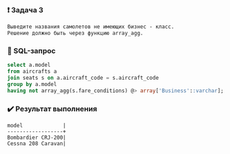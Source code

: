 ### :exclamation: Задача 3
```txt
Выведите названия самолетов не имеющих бизнес - класс.
Решение должно быть через функцию array_agg.
```
### :paperclip: SQL-запрос
```sql
select a.model 
from aircrafts a
join seats s on a.aircraft_code = s.aircraft_code
group by a.model
having not array_agg(s.fare_conditions) @> array['Business'::varchar];
```
### :heavy_check_mark: Результат выполнения
```csv
model             |
------------------+
Bombardier CRJ-200|
Cessna 208 Caravan|
```
